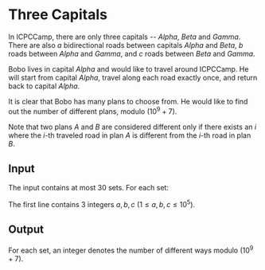 # Three Capitals

In ICPCCamp, there are only three capitals -- *Alpha*, *Beta* and *Gamma*.
There are also $a$ bidirectional roads between capitals *Alpha* and *Beta*,
$b$ roads between *Alpha* and *Gamma*, and $c$ roads between *Beta* and *Gamma*.

Bobo lives in capital *Alpha* and would like to travel around ICPCCamp.
He will start from capital *Alpha*, travel along each road exactly once, and return back to capital *Alpha*.

It is clear that Bobo has many plans to choose from.
He would like to find out the number of different plans, modulo $(10^9+7)$.

Note that two plans $A$ and $B$ are considered different only if there exists an $i$ where the $i$-th traveled road in plan $A$ is different from the $i$-th road in plan $B$.

## Input

The input contains at most $30$ sets. For each set:

The first line contains $3$ integers $a, b, c$ ($1 \leq a, b, c \leq 10^5$).

## Output

For each set, an integer denotes the number of different ways modulo $(10^9+7)$.
